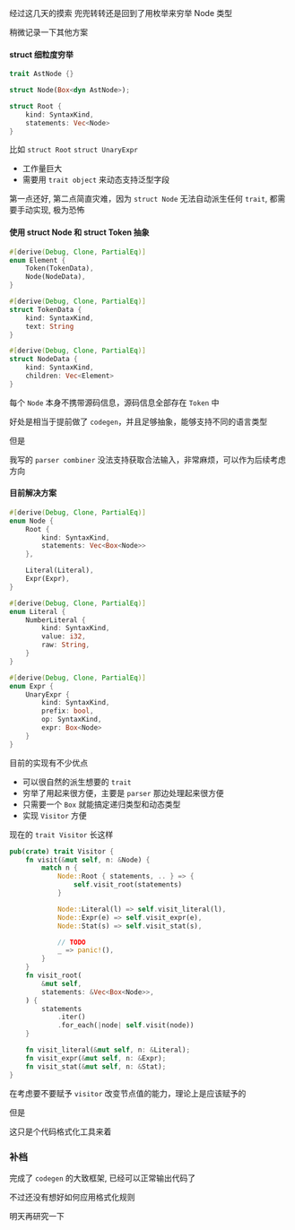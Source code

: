 经过这几天的摸索
兜兜转转还是回到了用枚举来穷举 Node 类型

稍微记录一下其他方案

#### struct 细粒度穷举

```rust
trait AstNode {}

struct Node(Box<dyn AstNode>);

struct Root {
    kind: SyntaxKind,
    statements: Vec<Node>
}
```

比如 `struct Root` `struct UnaryExpr`

- 工作量巨大
- 需要用 `trait object` 来动态支持泛型字段

第一点还好, 第二点简直灾难，因为 `struct Node` 无法自动派生任何 `trait`, 都需要手动实现, 极为恐怖

#### 使用 struct Node 和 struct Token 抽象

```rust
#[derive(Debug, Clone, PartialEq)]
enum Element {
    Token(TokenData),
    Node(NodeData),
}

#[derive(Debug, Clone, PartialEq)]
struct TokenData {
    kind: SyntaxKind,
    text: String
}

#[derive(Debug, Clone, PartialEq)]
struct NodeData {
    kind: SyntaxKind,
    children: Vec<Element>
}
```

每个 `Node` 本身不携带源码信息，源码信息全部存在 `Token` 中

好处是相当于提前做了 `codegen`，并且足够抽象，能够支持不同的语言类型

但是

我写的 `parser combiner` 没法支持获取合法输入，非常麻烦，可以作为后续考虑方向

#### 目前解决方案

```rust
#[derive(Debug, Clone, PartialEq)]
enum Node {
    Root {
        kind: SyntaxKind,
        statements: Vec<Box<Node>>
    },

    Literal(Literal),
    Expr(Expr),
}

#[derive(Debug, Clone, PartialEq)]
enum Literal {
    NumberLiteral {
        kind: SyntaxKind,
        value: i32,
        raw: String,
    }
}

#[derive(Debug, Clone, PartialEq)]
enum Expr {
    UnaryExpr {
        kind: SyntaxKind,
        prefix: bool,
        op: SyntaxKind,
        expr: Box<Node>
    }
}
```

目前的实现有不少优点

- 可以很自然的派生想要的 `trait`
- 穷举了用起来很方便，主要是 `parser` 那边处理起来很方便
- 只需要一个 `Box` 就能搞定递归类型和动态类型
- 实现 `Visitor` 方便

现在的 `trait Visitor` 长这样

```rust
pub(crate) trait Visitor {
    fn visit(&mut self, n: &Node) {
        match n {
            Node::Root { statements, .. } => {
                self.visit_root(statements)
            }

            Node::Literal(l) => self.visit_literal(l),
            Node::Expr(e) => self.visit_expr(e),
            Node::Stat(s) => self.visit_stat(s),

            // TODO
            _ => panic!(),
        }
    }
    fn visit_root(
        &mut self,
        statements: &Vec<Box<Node>>,
    ) {
        statements
            .iter()
            .for_each(|node| self.visit(node))
    }

    fn visit_literal(&mut self, n: &Literal);
    fn visit_expr(&mut self, n: &Expr);
    fn visit_stat(&mut self, n: &Stat);
}
```

在考虑要不要赋予 `visitor` 改变节点值的能力，理论上是应该赋予的

但是

这只是个代码格式化工具来着

### 补档

完成了 `codegen` 的大致框架, 已经可以正常输出代码了

不过还没有想好如何应用格式化规则

明天再研究一下